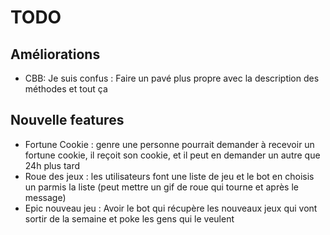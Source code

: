 # TODO

## Améliorations
- CBB: Je suis confus : Faire un pavé plus propre avec la description des méthodes et tout ça

## Nouvelle features
- Fortune Cookie : genre une personne pourrait demander à recevoir un fortune cookie, il reçoit son cookie, et il peut en demander un autre que 24h plus tard
- Roue des jeux : les utilisateurs font une liste de jeu et le bot en choisis un parmis la liste (peut mettre un gif de roue qui tourne et après le message)
- Epic nouveau jeu : Avoir le bot qui récupère les nouveaux jeux qui vont sortir de la semaine et poke les gens qui le veulent